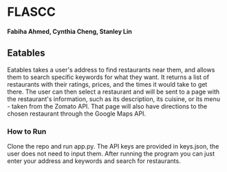 # FLASCC
#### Fabiha Ahmed, Cynthia Cheng, Stanley Lin

## Eatables
Eatables takes a user's address to find restaurants near them, and allows them to search specific keywords for what they want. It returns a list of restaurants with their ratings, prices, and the times it would take to get there. The user can then select a restaurant and will be sent to a page with the restaurant's information, such as its description, its cuisine, or its menu - taken from the Zomato API. That page will also have directions to the chosen restaurant through the Google Maps API.

### How to Run
Clone the repo and run app.py. The API keys are provided in keys.json, the user does not need to input them. After running the program you can just enter your address and keywords and search for restaurants.
